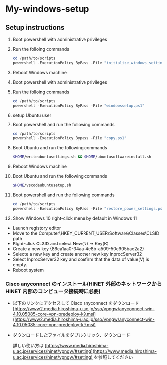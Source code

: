 # My-windows-setup

## Setup instructions

1. Boot powershell with administrative privileges
1. Run the folloing commands
    ```powershell
    cd /path/to/scripts
    powershell -ExecutionPolicy ByPass -File "initialize_windows_settings.ps1"
    ```

1. Reboot Windows machine
1. Boot powershell with administrative privileges
1. Run the folloing commands
    ```powershell
    cd /path/to/scripts
    powershell -ExecutionPolicy ByPass -File "windowssetup.ps1"
    ```

1. setup Ubuntu user
1. Boot powershell and run the following commands
    ```powershell
    cd /path/to/scripts
    powershell -ExecutionPolicy Bypass -File "copy.ps1"
    ```

1. Boot Ubuntu and run the following commands
    ```sh
    $HOME/writeubuntusettings.sh && $HOME/ubuntusoftwareinstall.sh
    ```

1. Reboot Windows machine
1. Boot Ubuntu and run the following commands 
    ```sh
    $HOME/vscodeubuntusetup.sh
    ```

1. Boot powershell and run the following commands 
    ```powershell
    cd /path/to/scripts
    powershell -ExecutionPolicy ByPass -File "restore_power_settings.ps1"
    ```

1. Show Windows 10 right-click menu by default in Windows 11

  - Launch registory editor
  - Move to the Computer\HKEY_CURRENT_USER\Software\Classes\CLSID path
  - Right-click CLSID and select New(N) -> Key(K)
  - Create a new key {86ca1aa0-34aa-4e8b-a509-50c905bae2a2}
  - Selecte a new key and create another new key InprocServer32
  - Select InprocServer32 key and confirm that the data of value(V) is empty.
  - Reboot system


### Cisco anyconnect のインストール(HINET 外部のネットワークから HINET 内部のコンピュータ接続時に必要)

- 以下のリンクにアクセスして Cisco anyconnect をダウンロード  
  [https://www2.media.hiroshima-u.ac.jp/sso/vpngw/anyconnect-win-4.10.05085-core-vpn-predeploy-k9.msi](https://www2.media.hiroshima-u.ac.jp/sso/vpngw/anyconnect-win-4.10.05085-core-vpn-predeploy-k9.msi)

- ダウンロードしたファイルをダブルクリック、ダウンロード

  詳しい使い方は [https://www.media.hiroshima-u.ac.jp/services/hinet/vpngw/#setting](https://www.media.hiroshima-u.ac.jp/services/hinet/vpngw/#setting) を参照してください
